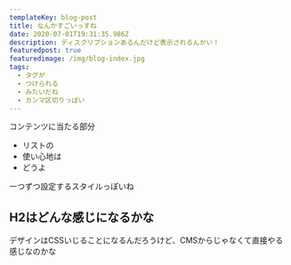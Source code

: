 ```yaml
---
templateKey: blog-post
title: なんかすごいっすね
date: 2020-07-01T19:31:35.986Z
description: ディスクリプションあるんだけど表示されるんかい！
featuredpost: true
featuredimage: /img/blog-index.jpg
tags:
  - タグが
  - つけられる
  - みたいだね
  - カンマ区切りっぽい
---
```

コンテンツに当たる部分

* リストの
* 使い心地は
* どうよ

一つずつ設定するスタイルっぽいね

## H2はどんな感じになるかな

デザインはCSSいじることになるんだろうけど、CMSからじゃなくて直接やる感じなのかな